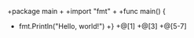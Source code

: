 +package main
+
+import "fmt"
+
+func main() {
+    fmt.Println("Hello, world!")
+}
+@[1]
+@[3]
+@[5-7]
